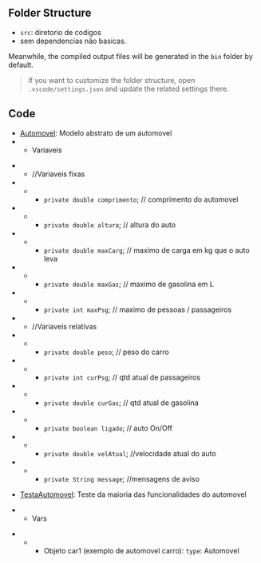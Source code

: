 ## Folder Structure


- `src`: diretorio de codigos
- sem dependencias não basicas.

Meanwhile, the compiled output files will be generated in the `bin` folder by default.

> If you want to customize the folder structure, open `.vscode/settings.json` and update the related settings there.

## Code

- [Automovel](src/Automovel.java): Modelo abstrato de um automovel
- - Variaveis

+ + //Variaveis fixas

+ + + `private double comprimento`; // comprimento do automovel
+ + + `private double altura`;  // altura do auto
+ + + `private double maxCarg`; // maximo de carga em kg que o auto leva
+ + + `private double maxGas`; // maximo de gasolina em L
+ + + `private int maxPsg`; // maximo de pessoas / passageiros

+ +  //Variaveis relativas
+ + +    `private double peso`; // peso do carro
+ + +    `private int curPsg`; // qtd atual de passageiros
+ + +    `private double curGas`; // qtd atual de gasolina
+ + +    `private boolean ligado`; // auto On/Off 
+ + +    `private double velAtual`; //velocidade atual do auto
+ + +    `private String message`; //mensagens de aviso

- [TestaAutomovel](src/TestaAutomovel.java): Teste da maioria das funcionalidades do automovel

- - Vars
+ + + Objeto car1 (exemplo de automovel carro): `type`: Automovel
